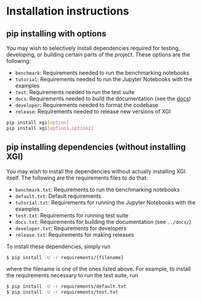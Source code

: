 # Installation instructions

## pip installing with options

You may wish to selectively install dependencies required for testing, developing, or building certain parts of the project.
These options are the following:

- `benchmark`: Requirements needed to run the benchmarking notebooks
- `tutorial`: Requirements needed to run the Jupyter Notebooks with the examples
- `test`: Requirements needed to run the test suite
- `docs`: Requirements needed to build the documentation (see the [docs](https://github.com/xgi-org/xgi/tree/main/docs))
- `developer`: Requirements needed to format the codebase
- `release`: Requirements needed to release new versions of XGI

```sh
pip install xgi[option]
pip install xgi[option1,option2]
```

## pip installing dependencies (without installing XGI)

You may wish to install the dependencies without actually installing XGI itself. The following are the requirements files to do that:

- `benchmark.txt`: Requirements to run the benchmarking notebooks
- `default.txt`: Default requirements
- `tutorial.txt`: Requirements for running the Jupyter Notebooks with the examples
- `test.txt`: Requirements for running test suite
- `docs.txt`: Requirements for building the documentation (see `../docs/`)
- `developer.txt`: Requirements for developers
- `release.txt`: Requirements for making releases

To install these dependencies, simply run
```bash
$ pip install -U -r requirements/{filename}
```
where the filename is one of the ones listed above. For example, to install the requirements necessary to run the test suite, run
```bash
$ pip install -U -r requirements/default.txt
$ pip install -U -r requirements/test.txt
```
